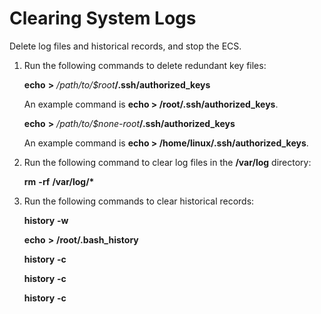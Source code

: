 # Clearing System Logs<a name="EN-US_TOPIC_0125076462"></a>

Delete log files  and historical records, and stop the ECS.

1.  Run the following commands to delete redundant key files:

    **echo** **\>** _/$path/$to/$root_**/.ssh/authorized\_keys**

    An example command is  **echo \> /root/.ssh/authorized\_keys**.

    **echo** **\>** _/$path/$to/$none-root_**/.ssh/authorized\_keys**

    An example command is  **echo \> /home/linux/.ssh/authorized\_keys**.


1.  Run the following command to clear log files in the  **/var/log**  directory:

    **rm** **-rf** **/var/log/\***

2.  Run the following commands to clear historical records:

    **history** **-w**

    **echo** **\>** **/root/.bash\_history**

    **history** **-c**

    **history** **-c**

    **history** **-c**


